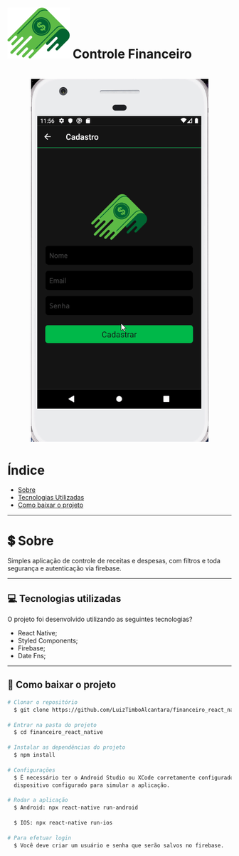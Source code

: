  <h1 align="Left">  
  <img src="src/assets/Logo.png">
  <Strong>Controle Financeiro</Strong>
 </h1>

<h1 align="center">
  <img src="src/assets/aplicacao.gif" />
<h1>

# Índice

- [Sobre](#-sobre)
- [Tecnologias Utilizadas](#-tecnologias-utilizadas)
- [Como baixar o projeto](#-como-baixar-o-projeto)

---

# 💲 Sobre

Simples aplicação de controle de receitas e despesas, com filtros e toda segurança e autenticação via firebase.

---

## 💻 Tecnologias utilizadas

O projeto foi desenvolvido utilizando as seguintes tecnologias?

- React Native;
- Styled Components;
- Firebase;
- Date Fns;

---

## 📁 Como baixar o projeto

```bash
# Clonar o repositório
  $ git clone https://github.com/LuizTimboAlcantara/financeiro_react_native

# Entrar na pasta do projeto
  $ cd financeiro_react_native

# Instalar as dependências do projeto
  $ npm install

# Configurações
  $ É necessário ter o Android Studio ou XCode corretamente configurado assim como um simulador ou 
  dispositivo configurado para simular a aplicação.

# Rodar a aplicação
  $ Android: npx react-native run-android

  $ IOS: npx react-native run-ios

# Para efetuar login
  $ Você deve criar um usuário e senha que serão salvos no firebase.
```

